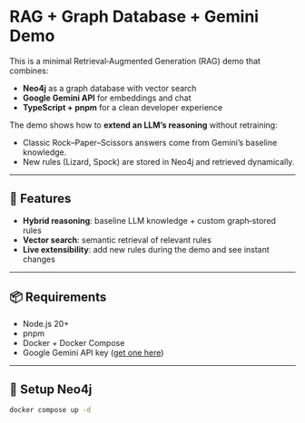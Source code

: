 # RAG + Graph Database + Gemini Demo

This is a minimal Retrieval‑Augmented Generation (RAG) demo that combines:

- **Neo4j** as a graph database with vector search
- **Google Gemini API** for embeddings and chat
- **TypeScript + pnpm** for a clean developer experience

The demo shows how to **extend an LLM’s reasoning** without retraining:
- Classic Rock–Paper–Scissors answers come from Gemini’s baseline knowledge.
- New rules (Lizard, Spock) are stored in Neo4j and retrieved dynamically.

---

## 🚀 Features

- **Hybrid reasoning**: baseline LLM knowledge + custom graph‑stored rules
- **Vector search**: semantic retrieval of relevant rules
- **Live extensibility**: add new rules during the demo and see instant changes

---

## 📦 Requirements

- Node.js 20+
- pnpm
- Docker + Docker Compose
- Google Gemini API key ([get one here](https://ai.google.dev/))

---

## 🐳 Setup Neo4j

```bash
docker compose up -d
```
